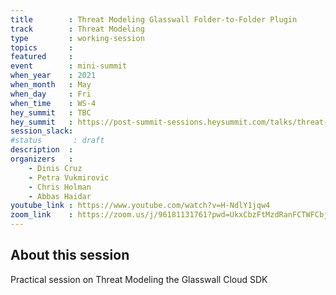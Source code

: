 ```yaml
---
title        : Threat Modeling Glasswall Folder-to-Folder Plugin
track        : Threat Modeling
type         : working-session
topics       :
featured     :
event        : mini-summit
when_year    : 2021
when_month   : May
when_day     : Fri
when_time    : WS-4
hey_summit   : TBC
hey_summit   : https://post-summit-sessions.heysummit.com/talks/threat-modeling-glasswall-folder-to-folder-plugin/
session_slack:
#status       : draft
description  :
organizers   :
    - Dinis Cruz
    - Petra Vukmirovic
    - Chris Holman
    - Abbas Haidar
youtube_link : https://www.youtube.com/watch?v=H-NdlY1jqw4
zoom_link    : https://zoom.us/j/96181131761?pwd=UkxCbzFtMzdRanFCTWFCbjNmbmdmUT09
---
```


## About this session

Practical session on Threat Modeling the Glasswall Cloud SDK
